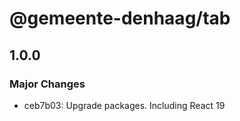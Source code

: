 # @gemeente-denhaag/tab

## 1.0.0

### Major Changes

- ceb7b03: Upgrade packages. Including React 19
